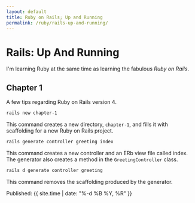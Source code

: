 ```yaml
---
layout: default
title: Ruby on Rails; Up and Running
permalink: /ruby/rails-up-and-running/
---
```


# Rails: Up And Running

I'm learning Ruby at the same time as learning the fabulous _Ruby on Rails_.

Chapter 1
---------

A few tips regarding Ruby on Rails version 4.

```sh
rails new chapter-1
```

This command creates a new directory, `chapter-1`, and fills it with scaffolding for a new Ruby on Rails project.

```sh
rails generate controller greeting index
```

This command creates a new controller and an ERb view file called index. The generator also creates a method in the `GreetingController` class.

```sh
rails d generate controller greeting
```

This command removes the scaffolding produced by the generator.

Published: {{ site.time | date: "%-d %B %Y, %R" }}